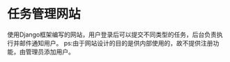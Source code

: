 任务管理网站
======================

使用Django框架编写的网站，用户登录后可以提交不同类型的任务，后台负责执行并邮件通知用户。
ps:由于网站设计的目的是供内部使用的，故不提供注册功能，由管理员添加用户。